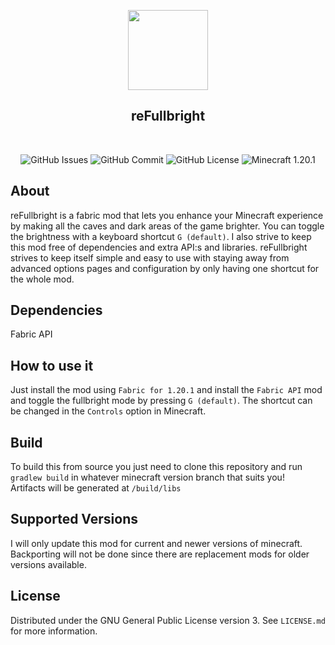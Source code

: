 <p align="center"><img src="https://cdn.existnetwork.com/images/refullbright.png" width="128" /></p>
<h2 align="center">reFullbright</h2>
<br>
<p align="center">
    <img src="https://img.shields.io/github/issues/height229/refullbright?label=Issues" alt="GitHub Issues" />
    <img src="https://img.shields.io/github/last-commit/height229/refullbright?label=Last%20Commit" alt="GitHub Commit" />
    <img src="https://img.shields.io/github/license/height229/refullbright?label=License" alt="GitHub License" />
    <img src="https://img.shields.io/badge/Minecraft-1.20.1-success" alt="Minecraft 1.20.1" />
</p>

## About
reFullbright is a fabric mod that lets you enhance your Minecraft experience by making all the caves and dark areas of the game brighter. You can toggle the brightness with a keyboard shortcut `G (default)`. I also strive to keep this mod free of dependencies and extra API:s and libraries. reFullbright strives to keep itself simple and easy to use with staying away from advanced options pages and configuration by only having one shortcut for the whole mod.

## Dependencies
Fabric API

## How to use it
Just install the mod using `Fabric for 1.20.1` and install the `Fabric API` mod and toggle the fullbright mode by pressing `G (default)`. The shortcut can be changed in the `Controls` option in Minecraft.

## Build
To build this from source you just need to clone this repository and run `gradlew build` in whatever minecraft version branch that suits you! \
Artifacts will be generated at `/build/libs`

## Supported Versions
I will only update this mod for current and newer versions of minecraft. Backporting will not be done since there are replacement mods for older versions available.

## License
Distributed under the GNU General Public License version 3. See `LICENSE.md` for more information.